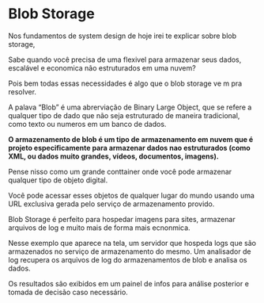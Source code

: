 # Blob Storage

Nos fundamentos de system design de hoje irei te explicar sobre blob storage, 

Sabe quando você precisa de uma flexivel para armazenar seus dados, escalável e economica não estruturados em uma nuvem? 

Pois bem todas essas necessidades é algo que o blob storage ve m pra resolver.

A palava “Blob” é uma abrerviação de Binary Large Object, que se refere a qualquer tipo de dado que não seja estruturado de maneira tradicional, como texto ou numeros em um banco de dados.

**O armazenamento de blob é um tipo de armazenamento em nuvem que é projeto especificamente para armazenar dados nao estruturados (como XML, ou dados muito grandes, vídeos, documentos, imagens).**

Pense nisso como um grande conttainer onde você pode armazenar qualquer tipo de objeto digital.

Você pode acessar esses objetos de qualquer lugar do mundo usando uma URL exclusiva gerada pelo serviço de armazenamento provido. 

Blob Storage é perfeito para hospedar imagens para sites, armazenar arquivos de log e muito mais de forma mais ecnonmica.

Nesse exemplo que aparece na tela, um servidor que hospeda logs que são armazenados no serviço de armazenamento do mesmo. Um analisador de log recupera os arquivos de log do armazenamentos de blob e analisa os dados.

Os resultados são exibidos em um painel de infos para análise posterior e tomada de decisão caso necessário.

